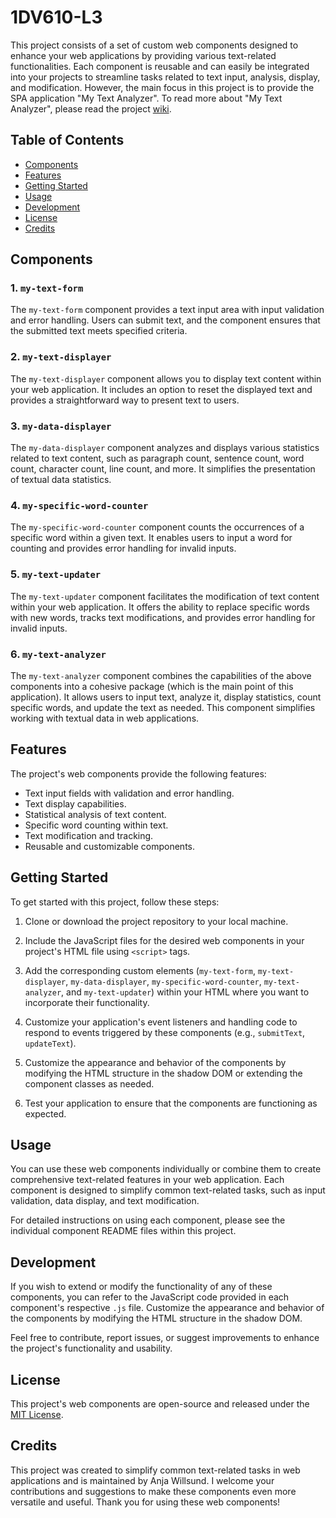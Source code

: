 # 1DV610-L3

This project consists of a set of custom web components designed to enhance your web applications by providing various text-related functionalities. Each component is reusable and can easily be integrated into your projects to streamline tasks related to text input, analysis, display, and modification. However, the main focus in this project is to provide the SPA application "My Text Analyzer". To read more about "My Text Analyzer", please read the project [wiki](https://github.com/aw22hs/1DV610-L3/wiki).

## Table of Contents

- [Components](#components)
- [Features](#features)
- [Getting Started](#getting-started)
- [Usage](#usage)
- [Development](#development)
- [License](#license)
- [Credits](#credits)

## Components

### 1. `my-text-form`

The `my-text-form` component provides a text input area with input validation and error handling. Users can submit text, and the component ensures that the submitted text meets specified criteria.

### 2. `my-text-displayer`

The `my-text-displayer` component allows you to display text content within your web application. It includes an option to reset the displayed text and provides a straightforward way to present text to users.

### 3. `my-data-displayer`

The `my-data-displayer` component analyzes and displays various statistics related to text content, such as paragraph count, sentence count, word count, character count, line count, and more. It simplifies the presentation of textual data statistics.

### 4. `my-specific-word-counter`

The `my-specific-word-counter` component counts the occurrences of a specific word within a given text. It enables users to input a word for counting and provides error handling for invalid inputs.

### 5. `my-text-updater`

The `my-text-updater` component facilitates the modification of text content within your web application. It offers the ability to replace specific words with new words, tracks text modifications, and provides error handling for invalid inputs.

### 6. `my-text-analyzer`

The `my-text-analyzer` component combines the capabilities of the above components into a cohesive package (which is the main point of this application). It allows users to input text, analyze it, display statistics, count specific words, and update the text as needed. This component simplifies working with textual data in web applications.

## Features

The project's web components provide the following features:

- Text input fields with validation and error handling.
- Text display capabilities.
- Statistical analysis of text content.
- Specific word counting within text.
- Text modification and tracking.
- Reusable and customizable components.

## Getting Started

To get started with this project, follow these steps:

1. Clone or download the project repository to your local machine.

2. Include the JavaScript files for the desired web components in your project's HTML file using `<script>` tags.

3. Add the corresponding custom elements (`my-text-form`, `my-text-displayer`, `my-data-displayer`, `my-specific-word-counter`, `my-text-analyzer`, and `my-text-updater`) within your HTML where you want to incorporate their functionality.

4. Customize your application's event listeners and handling code to respond to events triggered by these components (e.g., `submitText`, `updateText`).

5. Customize the appearance and behavior of the components by modifying the HTML structure in the shadow DOM or extending the component classes as needed.

6. Test your application to ensure that the components are functioning as expected.

## Usage

You can use these web components individually or combine them to create comprehensive text-related features in your web application. Each component is designed to simplify common text-related tasks, such as input validation, data display, and text modification.

For detailed instructions on using each component, please see the individual component README files within this project.

## Development

If you wish to extend or modify the functionality of any of these components, you can refer to the JavaScript code provided in each component's respective `.js` file. Customize the appearance and behavior of the components by modifying the HTML structure in the shadow DOM.

Feel free to contribute, report issues, or suggest improvements to enhance the project's functionality and usability.

## License

This project's web components are open-source and released under the [MIT License](license.md).

## Credits

This project was created to simplify common text-related tasks in web applications and is maintained by Anja Willsund. I welcome your contributions and suggestions to make these components even more versatile and useful. Thank you for using these web components!